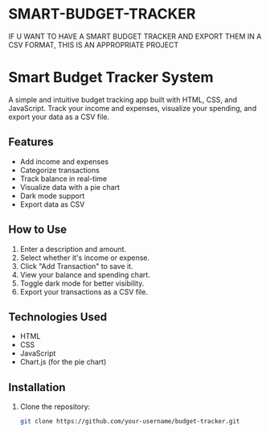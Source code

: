 # SMART-BUDGET-TRACKER
IF U WANT TO HAVE A SMART BUDGET TRACKER AND EXPORT THEM IN A CSV FORMAT, THIS IS AN APPROPRIATE PROJECT

# Smart Budget Tracker System

A simple and intuitive budget tracking app built with HTML, CSS, and JavaScript. Track your income and expenses, visualize your spending, and export your data as a CSV file.

## Features
- Add income and expenses
- Categorize transactions
- Track balance in real-time
- Visualize data with a pie chart
- Dark mode support
- Export data as CSV

## How to Use
1. Enter a description and amount.
2. Select whether it's income or expense.
3. Click "Add Transaction" to save it.
4. View your balance and spending chart.
5. Toggle dark mode for better visibility.
6. Export your transactions as a CSV file.

## Technologies Used
- HTML
- CSS
- JavaScript
- Chart.js (for the pie chart)

## Installation
1. Clone the repository:
   ```bash
   git clone https://github.com/your-username/budget-tracker.git
